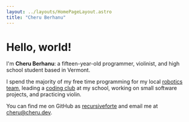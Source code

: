 ```yaml
---
layout: ../layouts/HomePageLayout.astro
title: "Cheru Berhanu"
---
```


Hello, world!
=============

I'm **Cheru Berhanu**: a fifteen-year-old programmer, violinist, and high school student based in Vermont.

I spend the majority of my free time programming for my local [robotics team](https://essexrobotics.org),
leading a [coding club](https://essexhacks.org/) at my school, 
working on small software projects, and practicing violin.

You can find me on GitHub as [recursiveforte](https://github.com/recursiveforte) and email me at [cheru@cheru.dev](mailto:cheru@cheru.dev).
